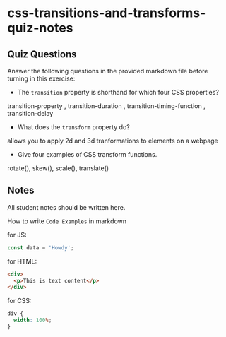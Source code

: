 # css-transitions-and-transforms-quiz-notes

## Quiz Questions

Answer the following questions in the provided markdown file before turning in this exercise:

- The `transition` property is shorthand for which four CSS properties?

transition-property , transition-duration , transition-timing-function , transition-delay

- What does the `transform` property do?

allows you to apply 2d and 3d tranformations to elements on a webpage

- Give four examples of CSS transform functions.

rotate(), skew(), scale(), translate()

## Notes

All student notes should be written here.

How to write `Code Examples` in markdown

for JS:

```javascript
const data = 'Howdy';
```

for HTML:

```html
<div>
  <p>This is text content</p>
</div>
```

for CSS:

```css
div {
  width: 100%;
}
```

